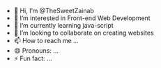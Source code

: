 - 👋 Hi, I’m @TheSweetZainab
- 👀 I’m interested in Front-end Web Development
- 🌱 I’m currently learning java-script
- 💞️ I’m looking to collaborate on creating websites 
- 📫 How to reach me ...
- 😄 Pronouns: ...
- ⚡ Fun fact: ...

<!---
TheSweetZainab/TheSweetZainab is a ✨ special ✨ repository because its `README.md` (this file) appears on your GitHub profile.
You can click the Preview link to take a look at your changes.
--->
